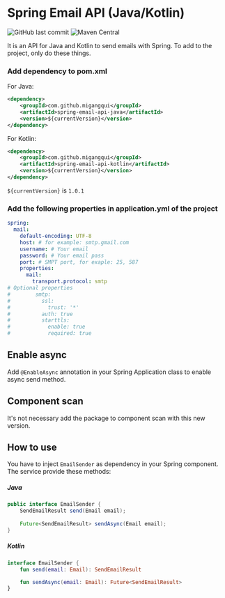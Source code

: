 Spring Email API (Java/Kotlin)
==============================

![GitHub last commit](https://img.shields.io/github/last-commit/migangqui/spring-email-api?style=for-the-badge)
![Maven Central](https://img.shields.io/maven-central/v/com.github.migangqui/spring-email-api-java?style=for-the-badge)


It is an API for Java and Kotlin to send emails with Spring. To add to the project, only do these things.

### Add dependency to pom.xml

For Java:

```xml
<dependency>
	<groupId>com.github.migangqui</groupId>
	<artifactId>spring-email-api-java</artifactId>
	<version>${currentVersion}</version>
</dependency>
```

For Kotlin:

```xml
<dependency>
	<groupId>com.github.migangqui</groupId>
	<artifactId>spring-email-api-kotlin</artifactId>
	<version>${currentVersion}</version>
</dependency>
```

```${currentVersion}``` is ```1.0.1```

### Add the following properties in application.yml of the project

```yaml
spring:
  mail:
    default-encoding: UTF-8
    host: # for example: smtp.gmail.com
    username: # Your email
    password: # Your email pass
    port: # SMPT port, for exaple: 25, 587
    properties:
      mail:
        transport.protocol: smtp
# Optional properties
#        smtp:
#          ssl:
#            trust: '*'
#          auth: true
#          starttls:
#            enable: true
#            required: true
```

## Enable async

Add ```@EnableAsync``` annotation in your Spring Application class to enable async send method.

## Component scan

It's not necessary add the package to component scan with this new version.

## How to use

You have to inject ```EmailSender``` as dependency in your Spring component. The service provide these methods:

##### Java
```java
public interface EmailSender {
    SendEmailResult send(Email email);
        
    Future<SendEmailResult> sendAsync(Email email);
}
```
##### Kotlin
```kotlin
interface EmailSender {
    fun send(email: Email): SendEmailResult

    fun sendAsync(email: Email): Future<SendEmailResult>
}
```

